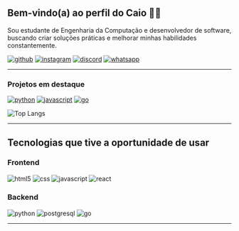 ## Bem-vindo(a) ao perfil do Caio 👋🏻
Sou estudante de Engenharia da Computação e desenvolvedor de software, buscando criar soluções práticas e melhorar minhas habilidades constantemente.

[![github](https://img.shields.io/badge/GitHub-100000?style=for-the-badge&logo=github&logoColor=white)](https://github.com/CaioHenriqueAndrade03)
[![instagram](https://img.shields.io/badge/Instagram-E4405F?style=for-the-badge&logo=instagram&logoColor=white)](https://www.instagram.com/chsa_2003/)
[![discord](https://img.shields.io/badge/Discord-7289DA?style=for-the-badge&logo=discord&logoColor=white)](https://github.com/CaioHenriqueAndrade03)
[![whatsapp](https://img.shields.io/badge/WhatsApp-25D366?style=for-the-badge&logo=whatsapp&logoColor=white)](https://wa.link/bffbph)

---

### Projetos em destaque
[![python](https://img.shields.io/badge/Python-14354C?style=for-the-badge&logo=python&logoColor=white)](https://github.com/CaioHenriqueAndrade03/YouTube-downloader)
[![javascript](https://img.shields.io/badge/JavaScript-F7DF1E?style=for-the-badge&logo=javascript&logoColor=black)](https://github.com/CaioHenriqueAndrade03/Jogo-Numero-Secreto) 
[![go](https://img.shields.io/badge/Go-00ADD8?style=for-the-badge&logo=go&logoColor=white)](https://github.com/CaioHenriqueAndrade03/Go-lang)

![Top Langs](https://github-readme-stats.vercel.app/api/top-langs/?username=CaioHenriqueAndrade03&hide_progress=true)

---

## Tecnologias que tive a oportunidade de usar

### Frontend
<div style="display: inline_block">
<img align="center" alt="html5" src="https://img.shields.io/badge/HTML5-E34F26?style=for-the-badge&logo=html5&logoColor=white" />
<img align="center" alt="css" src="https://img.shields.io/badge/CSS3-1572B6?style=for-the-badge&logo=css3&logoColor=white" />
<img align="center" alt="javascript" src="https://img.shields.io/badge/JavaScript-F7DF1E?style=for-the-badge&logo=javascript&logoColor=black" />
<img align="center" alt="react" src="https://img.shields.io/badge/React-61DAFB?style=for-the-badge&logo=react&logoColor=black" />

### Backend
<img align="center" alt="python" src="https://img.shields.io/badge/Python-14354C?style=for-the-badge&logo=python&logoColor=white" />
<img align="center" alt="postgresql" src="https://img.shields.io/badge/PostgreSQL-336791?style=for-the-badge&logo=postgresql&logoColor=white" />
<img align="center" alt="go" src="https://img.shields.io/badge/Go-00ADD8?style=for-the-badge&logo=go&logoColor=white" />

---

 
